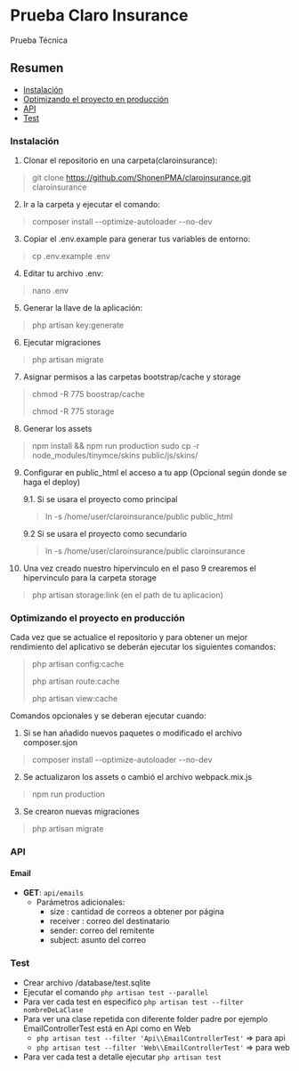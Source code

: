 # Prueba Claro Insurance

Prueba Técnica

## Resumen

  * [Instalación](#instalacion)
  * [Optimizando el proyecto en producción](#optimizando-el-proyecto-en-produccion)
  * [API](#api)
  * [Test](#test)
### Instalación

1. Clonar el repositorio en una carpeta(claroinsurance):

> git clone https://github.com/ShonenPMA/claroinsurance.git  claroinsurance

2. Ir a la carpeta y ejecutar el comando:

> composer install --optimize-autoloader --no-dev

3. Copiar el .env.example para generar tus variables de entorno:

> cp .env.example .env

4. Editar tu archivo .env:

> nano .env

5. Generar la llave de la aplicación:

> php artisan key:generate

6. Ejecutar migraciones

> php artisan migrate

7. Asignar permisos a las carpetas bootstrap/cache y storage

> chmod -R 775 boostrap/cache
>
> chmod -R 775 storage

8. Generar los assets

> npm install && npm run production
> sudo cp -r node_modules/tinymce/skins public/js/skins/

9. Configurar en public_html el acceso a tu app (Opcional según donde se haga el deploy)

    9.1. Si se usara el proyecto como principal
    > ln -s /home/user/claroinsurance/public public_html 

    9.2 Si se usara el proyecto como secundario

    > ln -s /home/user/claroinsurance/public claroinsurance 

10. Una vez creado nuestro hipervinculo en el paso 9 crearemos el hipervinculo para la carpeta storage

>php artisan storage:link (en el path de tu aplicacion)
### Optimizando el proyecto en producción

Cada vez que se actualice el repositorio y para obtener un mejor rendimiento del aplicativo se deberán ejecutar los siguientes comandos:

> php artisan config:cache
>
> php artisan route:cache
>
> php artisan view:cache


Comandos opcionales y se deberan ejecutar cuando:
1. Si se han añadido nuevos paquetes o modificado el archivo composer.sjon

> composer install --optimize-autoloader --no-dev

2. Se actualizaron los assets o cambió el archivo webpack.mix.js

> npm run production

3. Se crearon nuevas migraciones

> php artisan migrate


### API


#### Email

  * **GET**: `api/emails`
    * Parámetros adicionales:
        * size : cantidad de correos a obtener por página
        * receiver : correo del destinatario
        * sender: correo del remitente
        * subject: asunto del correo
    

### Test 
 * Crear archivo /database/test.sqlite
 * Ejecutar el comando `php artisan test --parallel`
 * Para ver cada test en especifico `php artisan test --filter nombreDeLaClase`
 * Para ver una clase repetida con diferente folder padre por ejemplo EmailControllerTest está en Api como en Web
   * `php artisan test --filter 'Api\\EmailControllerTest'` => para api
   * `php artisan test --filter 'Web\\EmailControllerTest'` => para web
 * Para ver cada test a detalle ejecutar `php artisan test`